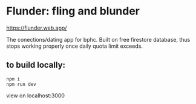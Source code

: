 # Flunder: fling and blunder

https://flunder.web.app/

The conections/dating app for bphc. Built on free firestore database, thus stops working properly once daily quota limit exceeds.

## to build locally:

```
npm i
npm run dev
```
view on localhost:3000